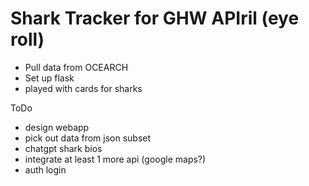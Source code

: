 # Shark Tracker for GHW APIril (eye roll)

- Pull data from OCEARCH
- Set up flask
- played with cards for sharks

ToDo
- design webapp
- pick out data from json subset
- chatgpt shark bios
- integrate at least 1 more api (google maps?)
- auth login